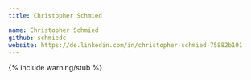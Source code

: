 ```yaml
---
title: Christopher Schmied

name: Christopher Schmied
github: schmiedc
website: https://de.linkedin.com/in/christopher-schmied-75882b101
---
```


{% include warning/stub %}
